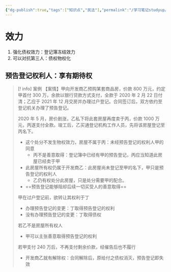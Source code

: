```yaml
---
{"dg-publish":true,"tags":["知识点","民法"],"permalink":"/学习笔记studyup/民法总论/预告登记/","dgPassFrontmatter":true,"created":"2024-11-14T18:35:17.781+08:00","updated":"2024-11-16T20:20:14.688+08:00"}
---
```


# 效力
1. 强化债权效力：登记簿冻结效力
2. 可以对抗第三人：债权物权化
## 预告登记权利人：享有期待权
>[! info] 案例
>【案情】甲向开发商乙预购某套商品房，价款 800 万元，约定甲首付 300 万，余款以银行贷款方式支付，全款于 2020 年 2 月 22 日付清；乙应于 2021 年 12 月交房并办理过户登记。合同签订后，双方依约至登记机关办理了预告登记。
>
>2020 年 5 月，房价剧涨，乙私下将此套房屋再度卖于丙，价款 1000 万元，丙遂支付全款。竣工后，乙买通登记机构工作人员，先将该房屋登记至丙名下。
>- 这个处分不发生物权效力，房屋不属于丙：未经预告登记的权利人甲的同意
>	- 丙不是善意取得：登记簿中已经有甲的预告登记，丙应当知道此房屋已经卖于甲
>- 此房屋所有权仍属于开发商乙：此房屋尚未登记至甲的名下，甲只是预告登记的权利人
>	- 乙仍有权处分此房屋，只是处分需要甲的配合。
>- ==预告登记能够阻却后续一切买受人的善意取得==
>
>甲在过户登记前，欲转让其权利于丁
>- 办理预告登记的变更：丁取得预告登记的权利
>- 没有办理预告登记的变更：丁取得债权
>
>若乙不是房屋所有权人
>- 甲可以主张善意取得预告登记的权利
>
>若甲支付 240 万后，不再支付剩余价款，经催告后也不履行
>- 开发商乙就有解除权：合同解除后，原给付之债权消灭，预告登记即失效